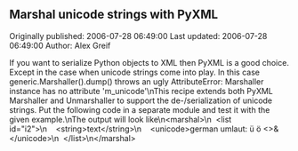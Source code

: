 ## Marshal unicode strings with PyXML 
Originally published: 2006-07-28 06:49:00 
Last updated: 2006-07-28 06:49:00 
Author: Alex Greif 
 
If you want to serialize Python objects to XML then PyXML is a good choice. Except in the case when unicode strings come into play. In this case generic.Marshaller().dump() throws an ugly AttributeError: Marshaller instance has no attribute 'm_unicode'\nThis recipe extends both PyXML Marshaller and Unmarshaller to support the de-/serialization of unicode strings. Put the following code in a separate module and test it with the given example.\nThe output will look like\n&lt;marshal&gt;\n&nbsp;&nbsp;&lt;list id="i2"&gt;\n&nbsp;&nbsp;&nbsp;&nbsp;&lt;string&gt;text&lt;/string&gt;\n&nbsp;&nbsp;&nbsp;&nbsp;&lt;unicode>german umlaut: ü ö <>&&lt;/unicode&gt;\n&nbsp;&nbsp;&lt;/list&gt;\n&lt;/marshal&gt;